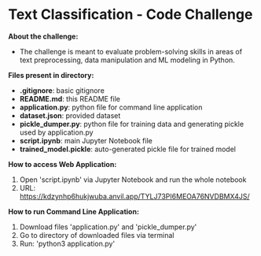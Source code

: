 # Text Classification - Code Challenge

**About the challenge:**
- The challenge is meant to evaluate problem-solving skills in areas of text preprocessing, data manipulation and ML modeling in Python.

**Files present in directory:**
- __.gitignore__: basic gitignore
- __README.md__: this README file
- __application.py__: python file for command line application
- __dataset.json__: provided dataset
- __pickle_dumper.py__: python file for training data and generating pickle used by application.py
- __script.ipynb__: main Jupyter Notebook file
- __trained_model.pickle__: auto-generated pickle file for trained model

**How to access Web Application:**
1. Open 'script.ipynb' via Jupyter Notebook and run the whole notebook
2. URL: https://kdzynhp6hukjwuba.anvil.app/TYLJ73PI6MEOA76NVDBMX4JS/

**How to run Command Line Application:**
1. Download files 'application.py' and 'pickle_dumper.py'
2. Go to directory of downloaded files via terminal
3. Run: 'python3 application.py'
